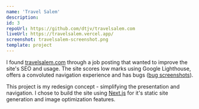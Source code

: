 ```yaml
---
name: 'Travel Salem'
description:
id: 3
repoUrl: https://github.com/dtjv/travelsalem.com
liveUrl: https://travelsalem.vercel.app/
screenshot: travelsalem-screenshot.png
template: project
---
```


I found [travelsalem.com](https://travelsalem.com) through a job posting that
wanted to improve the site's SEO and usage. The site scores low marks using
Google Lighthouse, offers a convoluted navigation experience and has bugs
([bug screenshots](https://github.com/dtjv/travelsalem.com/tree/main/screenshots)).

This project is my redesign concept - simplifying the presentation and
navigation. I chose to build the site using [Next.js](https://nextjs.org) for
it's static site generation and image optimization features.

<!-- more -->
